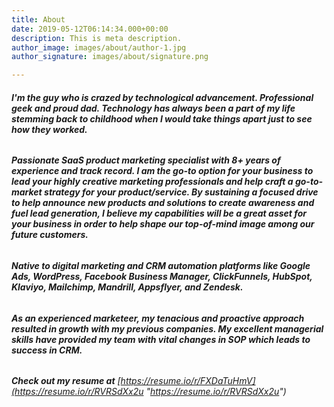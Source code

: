 ```yaml
---
title: About
date: 2019-05-12T06:14:34.000+00:00
description: This is meta description.
author_image: images/about/author-1.jpg
author_signature: images/about/signature.png

---
```

###### **I'm the guy who is crazed by technological advancement. Professional geek and proud dad. Technology has always been a part of my life stemming back to childhood when I would take things apart just to see how they worked.**

###### **Passionate SaaS product marketing specialist with 8+ years of experience and track record. I am the go-to option for your business to lead your highly creative marketing professionals and help craft a go-to-market strategy for your product/service. By sustaining a focused drive to help announce new products and solutions to create awareness and fuel lead generation, I believe my capabilities will be a great asset for your business in order to help shape our top-of-mind image among our future customers.**

###### **Native to digital marketing and CRM automation platforms like Google Ads, WordPress, Facebook Business Manager, ClickFunnels, HubSpot, Klaviyo, Mailchimp, Mandrill, Appsflyer, and Zendesk.**

###### **As an experienced marketeer, my tenacious and proactive approach resulted in growth with my previous companies. My excellent managerial skills have provided my team with vital changes in SOP which leads to success in CRM.**

###### **Check out my resume at** [https://resume.io/r/FXDaTuHmV](https://resume.io/r/RVRSdXx2u "https://resume.io/r/RVRSdXx2u")